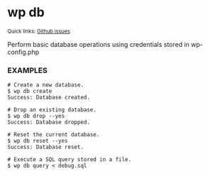 # wp db

<small>Quick links: <a href="https://github.com/issues?q=is%3Aopen+label%3Acommand%3Adb+sort%3Aupdated-desc+org%3Awp-cli">Github issues</a></small>

Perform basic database operations using credentials stored in wp-config.php

### EXAMPLES

    # Create a new database.
    $ wp db create
    Success: Database created.

    # Drop an existing database.
    $ wp db drop --yes
    Success: Database dropped.

    # Reset the current database.
    $ wp db reset --yes
    Success: Database reset.

    # Execute a SQL query stored in a file.
    $ wp db query < debug.sql


